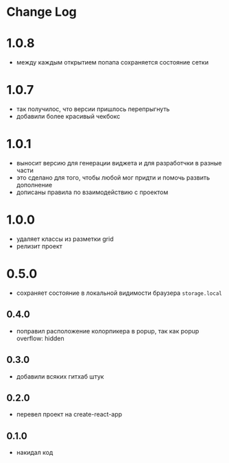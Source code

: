 # Change Log

# 1.0.8 
* между каждым открытием попапа сохраняется состояние сетки

# 1.0.7
* так получилос, что версии пришлось перепрыгнуть
* добавили более красивый чекбокс

# 1.0.1 
* выносит версию для генерации виджета и для разработчки в разные части
* это сделано для того, чтобы любой мог придти и помочь развить дополнение
* дописаны правила по взаимодействию с проектом

# 1.0.0
* удаляет классы из разметки grid
* релизит проект

# 0.5.0
* сохраняет состояние в локальной видимости браузера `storage.local`

## 0.4.0
* поправил расположение колорпикера в popup, так как popup overflow: hidden

## 0.3.0
* добавили всяких гитхаб штук

## 0.2.0
* перевел проект на create-react-app
 
## 0.1.0
* накидал код


